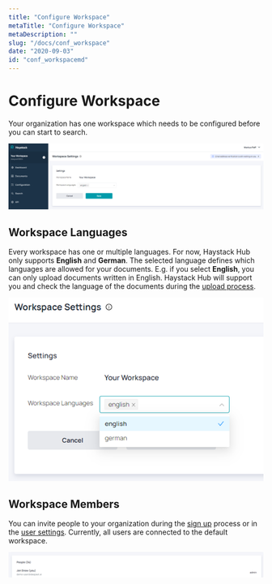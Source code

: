 ```yaml
---
title: "Configure Workspace"
metaTitle: "Configure Workspace"
metaDescription: ""
slug: "/docs/conf_workspace"
date: "2020-09-03"
id: "conf_workspacemd"
---
```


# Configure Workspace

Your organization has one workspace which needs to be configured before you can start to search.

![image](../img/HaystackHub_workspace.png)

## Workspace Languages

Every workspace has one or multiple languages. For now, Haystack Hub only supports **English** and **German**. The selected language defines which languages are allowed for your documents. E.g. if you select **English**, you can only upload documents written in English. Haystack Hub will support you and check the language of the documents during the [upload process](http://localhost:8000/docs_hub/upload_documentsmd).

![image](../img/HaystackHub_workspacelanguage.png)

## Workspace Members

You can invite people to your organization during the [sign up](/docs_hub/get_startedmd#Haystack-Hub-Free-Trail) process or in the [user settings](/docs_hub/user_settingsmd#Organization). Currently, all users are connected to the default workspace.

![image](../img/HaystackHub_workspaceusers.png)